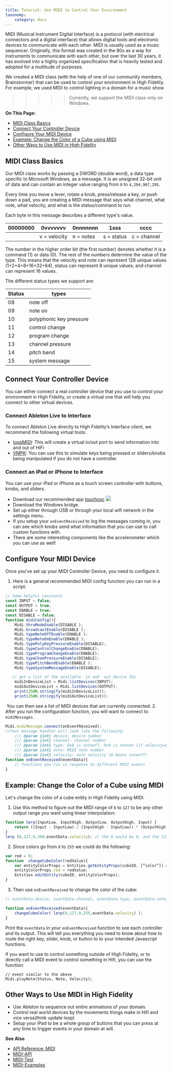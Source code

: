 ```yaml
---
title: Tutorial: Use MIDI to Control Your Environment
taxonomy:
    category: docs
---
```


MIDI (Musical Instrument Digital Interface) is a protocol (with electrical connectors and a digital interface) that allows digital tools and electronic devices to communicate with each other. MIDI is usually used as a music sequencer. Originally, this format was created in the 80s as a way for instruments to communicate with each other, but over the last 30 years, it has evolved into a highly organized specification that is heavily tested and adopted for a multitude of purposes.

We created a MIDI class (with the help of one of our community members, Brainstormer) that can be used to control your environment in High Fidelity. For example, we used MIDI to control lighting in a domain for a music show. 

> > > > > Currently, we support the MIDI class only on Windows. 


**On This Page:**
+ [MIDI Class Basics](#midi-class-basics)
+ [Connect Your Controller Device](#connect-your-controller-device)
+ [Configure Your MIDI Device](#configure-your-midi-device)
+ [Example: Change the Color of a Cube using MIDI](#change-the-color-of-a-cube-using-MIDI)
+ [Other Ways to Use MIDI in High Fidelity](#other-ways-to-use-midi-in-high-fidelity)

## MIDI Class Basics

Our MIDI class works by passing a DWORD (double word), a data type specific to Microsoft Windows, as a message. It is an unsigned 32-bit unit of data and can contain an integer value ranging from `0` to `4,294,967,295`. 

Every time you move a lever, rotate a knob, press/release a key, or push down a pad, you are creating a MIDI message that says what channel, what note, what velocity, and what is the status/command to run.

Each byte in this message describes a different type's value. 

| 00000000 | 0vvvvvvv | 0nnnnnnn | 1sss | cccc |
| -------- | -------- | -------- | ---- | ---- |
|| v = velocity | n = notes | s = status | c = channel|

The number in the higher order bit (the first number) denotes whether it is a command (1) or data (0). The rest of the numbers determine the value of the type. This means that the velocity and note can represent 128 unique values (1+2+4+8+16+32+64), status can represent 8 unique values, and channel can represent 16 values. 

The different status types we support are:


| Status | types                   |
| ------ | ----------------------- |
| 08     | note off                |
| 09     | note on                 |
| 10     | polyphonic key pressure |
| 11     | control change          |
| 12     | program change          |
| 13     | channel pressure        |
| 14     | pitch bend              |
| 15     | system message          |

## Connect Your Controller Device

You can either connect a real controller device that you use to control your environment in High Fidelity, or create a virtual one that will help you connect to other virtual devices. 

### Connect Ableton Live to Interface

To connect Ableton Live directly to High Fidelity’s Interface client, we recommend the following virtual tools:

+ [loopMIDI](https://www.tobias-erichsen.de/software/loopmidi.html): This will create a virtual in/out port to send information into and out of HiFi
+ [VMPK](http://vmpk.sourceforge.net/): You can use this to simulate keys being pressed or sliders/knobs being manipulated if you do not have a controller.

### Connect an iPad or iPhone to Interface

You can use your iPad or iPhone as a touch screen controller with buttons, knobs, and sliders. 

+ Download our recommended app [touchosc](https://hexler.net/software/touchosc) ![](touchosc.png)
+ Download the Windows bridge. 
+ Set up either through USB or through your local wifi network in the settings menu. 
+ If you setup your `onEventReceived` to log the messages coming in, you can see which knobs send what information that you can use to call custom functions with. 
+ There are some interesting components like the accelerometer which you can use as well!



## Configure Your MIDI Device

Once you've set up your MIDI Controller Device, you need to configure it. 

1. Here is a general recommended MIDI config function you can run in a script:
```javascript
// Some helpful constants
const INPUT = false;
const OUTPUT = true;
const ENABLE = true;
const DISABLE = false;
function midiConfig(){
    Midi.thruModeEnable(DISABLE );
    Midi.broadcastEnable(DISABLE );
    Midi.typeNoteOffEnable(ENABLE );
    Midi.typeNoteOnEnable(ENABLE );
    Midi.typePolyKeyPressureEnable(DISABLE);
    Midi.typeControlChangeEnable(ENABLE);
    Midi.typeProgramChangeEnable(ENABLE);
    Midi.typeChanPressureEnable(DISABLE);
    Midi.typePitchBendEnable(ENABLE );
    Midi.typeSystemMessageEnable(DISABLE);

   // get a list of the available  in and  out device IDs
    midiInDeviceList = Midi.listDevices(INPUT);
    midiOutDeviceList = Midi.listDevices(OUTPUT);
    print(JSON.stringify(midiInDeviceList));
    print(JSON.stringify(midiOutDeviceList));
```
​	You can then see a list of MIDI devices that are currently connected.
2. After you run the configuration function, you will want to connect to `midiMessages`.
```javascript
Midi.midiMessage.connect(onEventReceived);
//Your message handler will look like the following:
    /// @param {int} device: device number
    /// @param {int} channel: channel number
    /// @param {int} type: 0x8 is noteoff, 0x9 is noteon (if velocity=0, noteoff), etc
    /// @param {int} note: MIDI note number
    /// @param {int} velocity: note velocity (0 means noteoff)
function onEventReceived(eventData){
	// functions you run in response to different MIDI events
}
```

## Example: Change the Color of a Cube using MIDI

Let's change the color of a cube entity in High Fidelity using MIDI.

1. Use this method to figure out the MIDI range of `0` to `127` to be any other output range you want using linear interpolation:

```javascript
function lerp(InputLow, InputHigh, OutputLow, OutputHigh, Input) {
    return ((Input - InputLow) / (InputHigh - InputLow)) * (OutputHigh - OutputLow) + OutputLow;
}
lerp (0,127,0,360,eventData.velocity); // the 0 would be 0, and the 127 would be 360.
```
2. Since colors go from `0` to `255` we could do the following:

```javascript
var red = 0;
function  changeCubeColor(redValue){
    var entityColorProps = Entities.getEntityProps(cubeID, [“color”]).color;
    entityColorProps.red = redValue;
    Entities.editEntity(cubeID, entityColorProps);
}
```

3. Then use `onEventReceived` to change the color of the cube:

```javascript
// eventData.device, eventData.channel, eventData.type, eventData.note, eventData.velocity

function onEventReceived(eventData){
	changeCubeColor( lerp(0,127,0,255,eventData.velocity) );
}
```

Print the `eventData` in your `onEventReceived` function to see each controller and its output. This will tell you everything you need to know about how to route the right key, slider, knob, or button to to your intended Javascript functions.

If you want to use to control something outside of High Fidelity, or to directly call a MIDI event to control something in Hifi, you can use the function:
```
// event similar to the above
Midi.playNote(Status, Note, Velocity);
```

## Other Ways to Use MIDI in High Fidelity
- Use Ableton to sequence out entire animations of your domain.
- Control real world devices by the movements things make in Hifi and vice versa(think update loop)
- Setup your iPad to be a whole group of buttons that you can press at any time to trigger events in your domain at will.

**See Also** 

- [API Reference: MIDI](../../api-reference/namespaces/midi)
- [MIDI-API](https://cdn.highfidelity.com/milad/production/Midi/MidiAPI.txt)
- [MIDI-Test](https://cdn.highfidelity.com/milad/production/Midi/midiTest.js)
- [MIDI-Examples](https://cdn.highfidelity.com/milad/production/Midi/MIDI-Example.js)